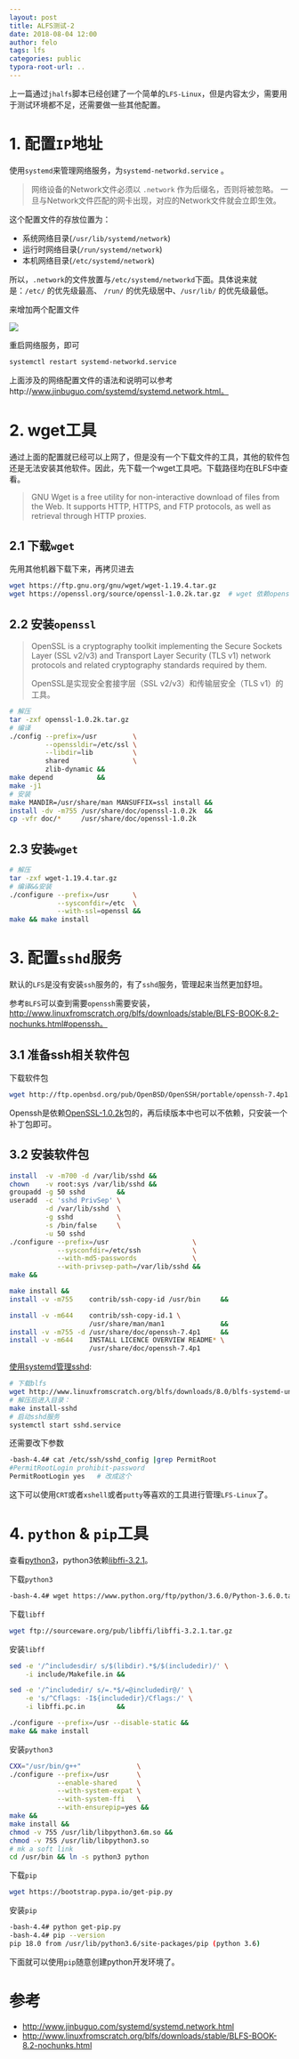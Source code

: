 ```yaml
---
layout: post
title: ALFS测试-2
date: 2018-08-04 12:00
author: felo
tags: lfs
categories: public
typora-root-url: ..
---
```


上一篇通过`jhalfs`脚本已经创建了一个简单的`LFS-Linux`，但是内容太少，需要用于测试环境都不足，还需要做一些其他配置。

# 1. 配置`IP`地址

使用`systemd`来管理网络服务，为`systemd-networkd.service` 。

> 网络设备的Network文件必须以 `.network` 作为后缀名，否则将被忽略。 一旦与Network文件匹配的网卡出现，对应的Network文件就会立即生效。

这个配置文件的存放位置为：

- 系统网络目录(`/usr/lib/systemd/network`)
- 运行时网络目录(`/run/systemd/network`)
- 本机网络目录(`/etc/systemd/network`)

所以，`.network`的文件放置与`/etc/systemd/networkd`下面。具体说来就是：`/etc/` 的优先级最高、 `/run/` 的优先级居中、`/usr/lib/` 的优先级最低。

来增加两个配置文件

![](/images/2018-08-04-alfs-test-2/config-ip-addr.png)

重启网络服务，即可

```bash
systemctl restart systemd-networkd.service
```

上面涉及的网络配置文件的语法和说明可以参考http://www.jinbuguo.com/systemd/systemd.network.html。

# 2. wget工具  

通过上面的配置就已经可以上网了，但是没有一个下载文件的工具，其他的软件包还是无法安装其他软件。因此，先下载一个wget工具吧。下载路径均在BLFS中查看。

> GNU Wget is a free utility for non-interactive download of files from the Web.  It supports HTTP, HTTPS, and FTP protocols, as well as retrieval through HTTP proxies.

## 2.1 下载`wget`

先用其他机器下载下来，再拷贝进去

```bash
wget https://ftp.gnu.org/gnu/wget/wget-1.19.4.tar.gz
wget https://openssl.org/source/openssl-1.0.2k.tar.gz  # wget 依赖openssl
```

## 2.2 安装`openssl`

> OpenSSL is a cryptography toolkit implementing the Secure Sockets Layer (SSL v2/v3) and Transport Layer Security (TLS v1) network protocols and related cryptography standards required by them.
>
> OpenSSL是实现安全套接字层（SSL v2/v3）和传输层安全（TLS v1）的工具。

```bash
# 解压
tar -zxf openssl-1.0.2k.tar.gz
# 编译
./config --prefix=/usr         \
         --openssldir=/etc/ssl \
         --libdir=lib          \
         shared                \
         zlib-dynamic &&
make depend           &&
make -j1
# 安装
make MANDIR=/usr/share/man MANSUFFIX=ssl install &&
install -dv -m755 /usr/share/doc/openssl-1.0.2k  &&
cp -vfr doc/*     /usr/share/doc/openssl-1.0.2k
```

## 2.3 安装`wget`

```bash
# 解压
tar -zxf wget-1.19.4.tar.gz
# 编译&&安装
./configure --prefix=/usr      \
            --sysconfdir=/etc  \
            --with-ssl=openssl &&
make && make install
```

# 3. 配置`sshd`服务 

默认的`LFS`是没有安装`ssh`服务的，有了`sshd`服务，管理起来当然更加舒坦。

参考`BLFS`可以查到需要`openssh`需要安装，http://www.linuxfromscratch.org/blfs/downloads/stable/BLFS-BOOK-8.2-nochunks.html#openssh。

## 3.1 准备ssh相关软件包

下载软件包

```bash
wget http://ftp.openbsd.org/pub/OpenBSD/OpenSSH/portable/openssh-7.4p1.tar.gz
```

Openssh是依赖[OpenSSL-1.0.2k](http://www.linuxfromscratch.org/blfs/downloads/8.0-systemd/BLFS-BOOK-8.0-systemd-nochunks.html#openssl)包的，再后续版本中也可以不依赖，只安装一个补丁包即可。

## 3.2 安装软件包

```bash
install  -v -m700 -d /var/lib/sshd &&
chown    -v root:sys /var/lib/sshd &&
groupadd -g 50 sshd        &&
useradd  -c 'sshd PrivSep' \
         -d /var/lib/sshd  \
         -g sshd           \
         -s /bin/false     \
         -u 50 sshd
./configure --prefix=/usr                     \
            --sysconfdir=/etc/ssh             \
            --with-md5-passwords              \
            --with-privsep-path=/var/lib/sshd &&
make &&

make install &&
install -v -m755    contrib/ssh-copy-id /usr/bin     &&

install -v -m644    contrib/ssh-copy-id.1 \
                    /usr/share/man/man1              &&
install -v -m755 -d /usr/share/doc/openssh-7.4p1     &&
install -v -m644    INSTALL LICENCE OVERVIEW README* \
                    /usr/share/doc/openssh-7.4p1
```

[使用systemd管理sshd](http://www.linuxfromscratch.org/blfs/downloads/8.0-systemd/BLFS-BOOK-8.0-systemd-nochunks.html#systemd-units):

```bash
# 下载blfs
wget http://www.linuxfromscratch.org/blfs/downloads/8.0/blfs-systemd-units-20160602.tar.bz
# 解压后进入目录：
make install-sshd
# 启动sshd服务
systemctl start sshd.service
```

还需要改下参数

```bash
-bash-4.4# cat /etc/ssh/sshd_config |grep PermitRoot
#PermitRootLogin prohibit-password
PermitRootLogin yes   # 改成这个
```

这下可以使用`CRT`或者`xshell`或者`putty`等喜欢的工具进行管理`LFS-Linux`了。



# 4. `python` & `pip`工具

查看[python3](http://www.linuxfromscratch.org/blfs/downloads/8.0-systemd/BLFS-BOOK-8.0-systemd-nochunks.html#python3)，python3依赖[libffi-3.2.1](http://www.linuxfromscratch.org/blfs/downloads/8.0-systemd/BLFS-BOOK-8.0-systemd-nochunks.html#libffi)。

下载`python3`

```bash
-bash-4.4# wget https://www.python.org/ftp/python/3.6.0/Python-3.6.0.tar.xz --no-check-certificate
```

下载`libff`

```bash
wget ftp://sourceware.org/pub/libffi/libffi-3.2.1.tar.gz
```

安装`libff`

```bash
sed -e '/^includesdir/ s/$(libdir).*$/$(includedir)/' \
    -i include/Makefile.in &&

sed -e '/^includedir/ s/=.*$/=@includedir@/' \
    -e 's/^Cflags: -I${includedir}/Cflags:/' \
    -i libffi.pc.in        &&

./configure --prefix=/usr --disable-static &&
make && make install 
```

安装`python3`

```bash
CXX="/usr/bin/g++"              \
./configure --prefix=/usr       \
            --enable-shared     \
            --with-system-expat \
            --with-system-ffi   \
            --with-ensurepip=yes &&
make && 
make install &&
chmod -v 755 /usr/lib/libpython3.6m.so &&
chmod -v 755 /usr/lib/libpython3.so
# mk a soft link 
cd /usr/bin && ln -s python3 python
```

下载`pip`

```bash
wget https://bootstrap.pypa.io/get-pip.py
```

安装`pip`

```bash
-bash-4.4# python get-pip.py
-bash-4.4# pip --version
pip 18.0 from /usr/lib/python3.6/site-packages/pip (python 3.6)
```

下面就可以使用`pip`随意创建python开发环境了。

# 参考

- http://www.jinbuguo.com/systemd/systemd.network.html
- http://www.linuxfromscratch.org/blfs/downloads/stable/BLFS-BOOK-8.2-nochunks.html